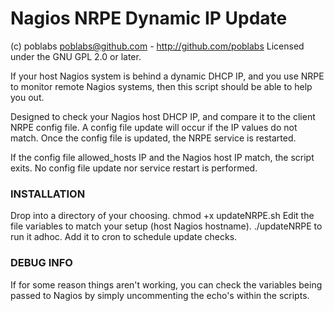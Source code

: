 Nagios NRPE Dynamic IP Update
=============

(c) poblabs <poblabs@github.com> - http://github.com/poblabs
Licensed under the GNU GPL 2.0 or later.

If your host Nagios system is behind a dynamic DHCP IP, and you use
NRPE to monitor remote Nagios systems, then this script should be
able to help you out. 

Designed to check your Nagios host DHCP IP, and compare it to the client 
NRPE config file. A config file update will occur if the IP values do not
match. Once the config file is updated, the NRPE service is restarted. 

If the config file allowed_hosts IP and the Nagios host IP match, the script 
exits. No config file update nor service restart is performed.


### INSTALLATION

Drop into a directory of your choosing. 
chmod +x updateNRPE.sh
Edit the file variables to match your setup (host Nagios hostname).
./updateNRPE to run it adhoc.
Add it to cron to schedule update checks.
	
	
### DEBUG INFO

If for some reason things aren't working, you can check the variables being passed to Nagios 
by simply uncommenting the echo's within the scripts. 

